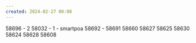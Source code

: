 ```yaml
---
created: 2024-02-27 00:08
---
```

58696 - 2
58032 - 1 - smartpoa
58692 - 
58691
58660
58627
58625
58630
58624
58628
58608






